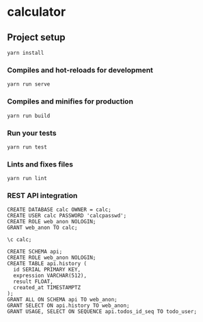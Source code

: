 # calculator

## Project setup
```
yarn install
```

### Compiles and hot-reloads for development
```
yarn run serve
```

### Compiles and minifies for production
```
yarn run build
```

### Run your tests
```
yarn run test
```

### Lints and fixes files
```
yarn run lint
```

### REST API integration 

```
CREATE DATABASE calc OWNER = calc;
CREATE USER calc PASSWORD 'calcpasswd';
CREATE ROLE web_anon NOLOGIN;
GRANT web_anon TO calc;

\c calc;

CREATE SCHEMA api;
CREATE ROLE web_anon NOLOGIN;
CREATE TABLE api.history (
  id SERIAL PRIMARY KEY,
  expression VARCHAR(512),
  result FLOAT,
  created_at TIMESTAMPTZ
);
GRANT ALL ON SCHEMA api TO web_anon;
GRANT SELECT ON api.history TO web_anon;
GRANT USAGE, SELECT ON SEQUENCE api.todos_id_seq TO todo_user;
```
